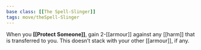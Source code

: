 ```yaml
---
base class: [[The Spell-Slinger]]
tags: move/theSpell-Slinger
---
```

When you **[[Protect Someone]]**, gain 2-[[armour]] against any [[harm]] that is transferred to you. This doesn’t stack with your other [[armour]], if any.